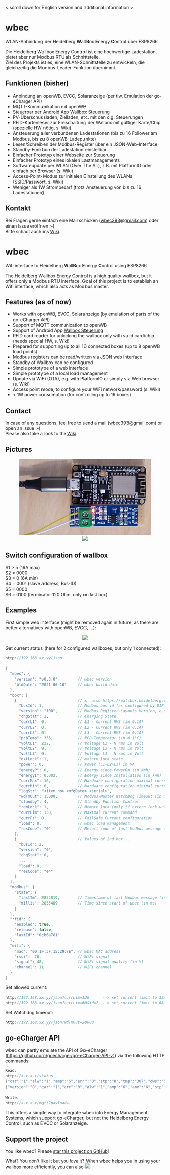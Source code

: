 < scroll down for English version and additional information >

# wbec
WLAN-Anbindung der Heidelberg **W**all**B**ox **E**nergy **C**ontrol über ESP8266  
  
Die Heidelberg Wallbox Energy Control ist eine hochwertige Ladestation, bietet aber nur Modbus RTU als Schnittstelle.  
Ziel des Projekts ist es, eine WLAN-Schnittstelle zu entwickeln, die gleichzeitig die Modbus-Leader-Funktion übernimmt.  

## Funktionen (bisher)
- Anbindung an openWB, EVCC, Solaranzeige (per tlw. Emulation der go-eCharger API)
- MQTT-Kommunikation mit openWB
- Steuerbar per Android App [Wallbox Steuerung](https://android.chk.digital/ecar-charger-control/) 
- PV-Überschussladen, Zielladen, etc. mit den o.g. Steuerungen
- RFID-Kartenleser zur Freischaltung der Wallbox mit gültiger Karte/Chip (spezielle HW nötig, s. Wiki)  
- Ansteuerung aller verbundenen Ladestationen (bis zu 16 Follower am Modbus, bis zu 8 openWB-Ladepunkte)
- Lesen/Schreiben der Modbus-Register über ein JSON-Web-Interface 
- Standby-Funktion der Ladestation einstellbar
- Einfacher Prototyp einer Webseite zur Steuerung
- Einfacher Prototyp eines lokalen Lastmanagements
- Softwareupdate per WLAN (Over The Air), z.B. mit PlatformIO oder einfach per Browser (s. Wiki)
- Access-Point-Modus zur initialen Einstellung des WLANs (SSID/Passwort, s. Wiki)
- Weniger als 1W Strombedarf (trotz Ansteuerung von bis zu 16 Ladestationen)

## Kontakt
Bei Fragen gerne einfach eine Mail schicken (wbec393@gmail.com) oder einen Issue eröffnen ;-)    
Bitte schaut auch ins [Wiki](https://github.com/steff393/wbec/wiki).  
  
  
  
# wbec
Wifi interface to Heidelberg **W**all**B**ox **E**nergy **C**ontrol using ESP8266  
  
The Heidelberg Wallbox Energy Control is a high quality wallbox, but it offers only a Modbus RTU interface.
Goal of this project is to establish an Wifi interface, which also acts as Modbus master.  

## Features (as of now)
- Works with openWB, EVCC, Solaranzeige (by emulation of parts of the go-eCharger API)
- Support of MQTT communication to openWB
- Support of Android App [Wallbox Steuerung](https://android.chk.digital/ecar-charger-control/)  
- RFID card reader for unlocking the wallbox only with valid card/chip (needs special HW, s. Wiki)  
- Prepared for supporting up to all 16 connected boxes (up to 8 openWB load points)
- Modbus registers can be read/written via JSON web interface
- Standby of Wallbox can be configured
- Simple prototype of a web interface
- Simple prototype of a local load management
- Update via WiFi (OTA), e.g. with PlatformIO or simply via Web browser (s. Wiki)
- Access point mode, to configure your WiFi network/password (s. Wiki)
- < 1W power consumption (for controlling up to 16 boxes)

## Contact
In case of any questions, feel free to send a mail (wbec393@gmail.com) or open an issue  ;-)  
Please also take a look to the [Wiki](https://github.com/steff393/wbec/wiki).

## Pictures
<p align="center">
  <img src="/images/wbec.jpg"> <br> <img src="https://user-images.githubusercontent.com/73853447/117866120-0e9e6700-b297-11eb-9cd1-4a33e714bceb.PNG">
</p>

## Switch configuration of wallbox
S1 > 5 (16A max)  
S2 = 0000  
S3 = 0 (6A min)  
S4 = 0001 (slave address, Bus-ID)  
S5 = 0000  
S6 = 0100 (terminator 120 Ohm, only on last box)  

## Examples
First simple web interface (might be removed again in future, as there are better alternatives with openWB, EVCC, ...):
<p align="center">
  <img src="https://i.ibb.co/kKSkL1X/wbec-Web-Interface.png">
</p>

Get current status (here for 2 configured wallboxes, but only 1 connected):
```c++
http://192.168.xx.yy/json

{
  "wbec": {
    "version": "v0.3.0"         // wbec version
    "bldDate": "2021-06-10"     // wbec build date
  },
  "box": [
    {                           // s. also https://wallbox.heidelberg.com/wp-content/uploads/2021/04/EC_ModBus_register_table_20210222.pdf
      "busId": 1,               // Modbus bus id (as configured by DIP switches)
      "version": "108",         // Modbus Register-Layouts Version, e.g. 1.0.8
      "chgStat": 2,             // Charging State
      "currL1": 0,              // L1 - Current RMS (in 0.1A)
      "currL2": 0,              // L2 - Current RMS (in 0.1A)
      "currL3": 0,              // L3 - Current RMS (in 0.1A)
      "pcbTemp": 333,           // PCB-Temperatur (in 0.1°C)
      "voltL1": 232,            // Voltage L1 - N rms in Volt
      "voltL2": 9,              // Voltage L2 - N rms in Volt
      "voltL3": 9,              // Voltage L3 - N rms in Volt
      "extLock": 1,             // extern lock state
      "power": 0,               // Power (L1+L2+L3) in VA
      "energyP": 0,             // Energy since PowerOn (in kWh)
      "energyI": 0.003,         // Energy since Installation (in kWh)
      "currMax": 16,            // Hardware configuration maximal current (in 0.1A)
      "currMin": 6,             // Hardware configuration minimal current (in 0.1A)
      "logStr": "<item no> <mfgDate> <serial>",
      "wdTmOut": 15000,         // ModBus-Master WatchDog Timeout (in ms)
      "standby": 4,             // Standby Function Control 
      "remLock": 1,             // Remote lock (only if extern lock unlocked) 
      "currLim": 130,           // Maximal current command
      "currFs": 0,              // FailSafe Current configuration 
      "load": 0,                // wbec load management
      "resCode": "0"            // Result code of last Modbus message (0 = ok)
    },
    {                           // Values of 2nd box ...
      "busId": 2,
      "version": "0",
      "chgStat": 0,
      ...
      "load": 0,
      "resCode": "e4"
    }
  ],
  "modbus": {
    "state": {
      "lastTm": 2852819,        // Timestamp of last Modbus message (in ms)
      "millis": 2855489         // Time since start of wbec (in ms)
    }
  },
  "rfid": {
    "enabled": true,
    "release": false,
    "lastId": "0cb6a781"
  },
  "wifi": {
    "mac": "00:1F:3F:15:29:7E", // wbec MAC address
    "rssi": -76,                // WiFi signal
    "signal": 48,               // WiFi signal quality (in %)
    "channel": 11               // WiFi channel
  }
}
```

Set allowed current:
```c++
http://192.168.xx.yy/json?currLim=120      --> set current limit to 12A (on the box with id=0, i.e. ModBus Bus-ID=1)
http://192.168.xx.yy/json?currLim=60&id=2  --> set current limit to 6A on the box with id=2 (i.e. ModBus Bus-ID=3)
```

Set Watchdog timeout:
```c++
http://192.168.xx.yy/json?wdTmOut=20000
```

## go-eCharger API
wbec can partly emulate the API of Go-eCharger (https://github.com/goecharger/go-eCharger-API-v1) via the following HTTP commands:
```c++
Read:
http://x.x.x.x/status
{"car":"1","alw":"1","amp":"6","err":"0","stp":"0","tmp":"307","dws":"5955","ubi":"0","eto":"59","nrg":[231,232,234,0,0,0,0,0,0,0,0,0,0,0,0,0],"fwv":"40"}
{"version":"B","car":"1","err":"0","alw":"1","amp":"6","amx":"6","stp":"0","pha":"63","tmp":"307","dws":"0","dwo":"0","uby":"0","eto":"59","nrg":[233,234,233,0,0,0,0,0,0,0,0,0,0,0,0,0],"fwv":"40","sse":"123456","ama":"16","ust":"2"}

Write:
http://x.x.x.x/mqtt?payload=...
```

This offers a simple way to integrate wbec into Energy Management Systems, which support go-eCharger, but not the Heidelberg Energy Control, such as EVCC or Solaranzeige.  

## Support the project
You like wbec? Please [star this project on GitHub](https://github.com/steff393/wbec/stargazers)!

What? You don't like it but you *love* it?  When wbec helps you in using your wallbox more efficiently, you can also [![](https://img.shields.io/badge/send%20me%20a%20small%20gift-paypal-blue.svg?style=flat-square)](https://paypal.me/steff393)
